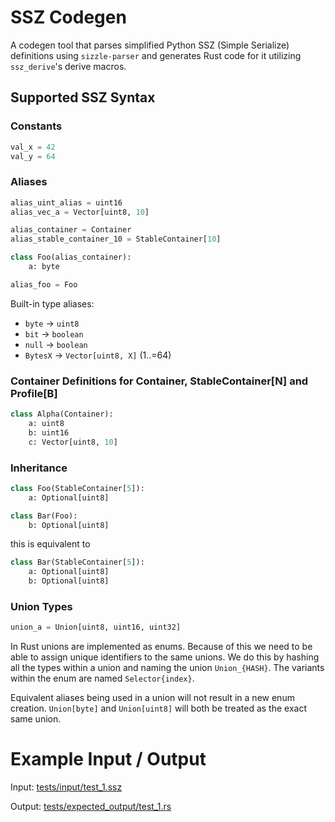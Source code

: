 # SSZ Codegen

A codegen tool that parses simplified Python SSZ (Simple Serialize) definitions using `sizzle-parser` and generates Rust code for it utilizing `ssz_derive`'s derive macros.

## Supported SSZ Syntax

### Constants
```python
val_x = 42
val_y = 64
```

### Aliases
```python
alias_uint_alias = uint16
alias_vec_a = Vector[uint8, 10]

alias_container = Container
alias_stable_container_10 = StableContainer[10]

class Foo(alias_container):
    a: byte

alias_foo = Foo
```

Built-in type aliases:
- `byte` → `uint8`
- `bit` → `boolean`
- `null` → `boolean`
- `BytesX` → `Vector[uint8, X]` (1..=64)

### Container Definitions for Container, StableContainer[N] and Profile[B]
```python
class Alpha(Container):
    a: uint8
    b: uint16
    c: Vector[uint8, 10]
```

### Inheritance
```python
class Foo(StableContainer[5]):
    a: Optional[uint8]

class Bar(Foo):
    b: Optional[uint8]
```
this is equivalent to
```python
class Bar(StableContainer[5]):
    a: Optional[uint8]
    b: Optional[uint8]
```

### Union Types
```python
union_a = Union[uint8, uint16, uint32]
```

In Rust unions are implemented as enums. Because of this we need to be able to assign unique identifiers to the same unions. We do this by hashing all the types within a union and naming the union `Union_{HASH}`.
The variants within the enum are named `Selector{index}`.

Equivalent aliases being used in a union will not result in a new enum creation. `Union[byte]` and `Union[uint8]` will both be treated as the exact same union.

# Example Input / Output
Input: [tests/input/test_1.ssz](/crates/ssz_codegen/tests/input/test_1.ssz)

Output: [tests/expected_output/test_1.rs](/crates/ssz_codegen/tests/expected_output/test_1.rs)
